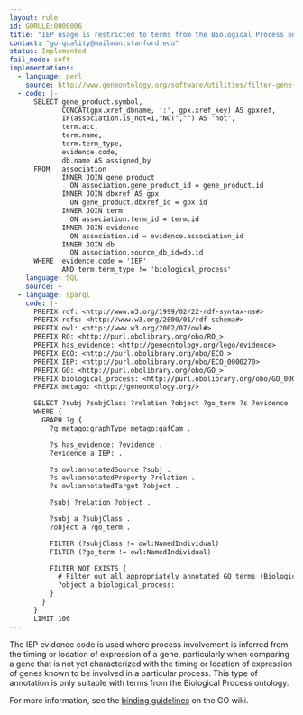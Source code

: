 ```yaml
---
layout: rule
id: GORULE:0000006
title: "IEP usage is restricted to terms from the Biological Process ontology"
contact: "go-quality@mailman.stanford.edu"
status: Implemented
fail_mode: soft
implementations:
  - language: perl
    source: http://www.geneontology.org/software/utilities/filter-gene-association.pl
  - code: |-
      SELECT gene_product.symbol,
             CONCAT(gpx.xref_dbname, ':', gpx.xref_key) AS gpxref,
             IF(association.is_not=1,"NOT","") AS 'not',
             term.acc,
             term.name,
             term.term_type,
             evidence.code,
             db.name AS assigned_by
      FROM   association
             INNER JOIN gene_product
               ON association.gene_product_id = gene_product.id
             INNER JOIN dbxref AS gpx
               ON gene_product.dbxref_id = gpx.id
             INNER JOIN term
               ON association.term_id = term.id
             INNER JOIN evidence
               ON association.id = evidence.association_id
             INNER JOIN db
               ON association.source_db_id=db.id
      WHERE  evidence.code = 'IEP'
             AND term.term_type != 'biological_process'
    language: SQL
    source: ~
  - language: sparql
    code: |-
      PREFIX rdf: <http://www.w3.org/1999/02/22-rdf-syntax-ns#>
      PREFIX rdfs: <http://www.w3.org/2000/01/rdf-schema#>
      PREFIX owl: <http://www.w3.org/2002/07/owl#>
      PREFIX RO: <http://purl.obolibrary.org/obo/RO_>
      PREFIX has_evidence: <http://geneontology.org/lego/evidence>
      PREFIX ECO: <http://purl.obolibrary.org/obo/ECO_>
      PREFIX IEP: <http://purl.obolibrary.org/obo/ECO_0000270>
      PREFIX GO: <http://purl.obolibrary.org/obo/GO_>
      PREFIX biological_process: <http://purl.obolibrary.org/obo/GO_0008150>
      PREFIX metago: <http://geneontology.org/>

      SELECT ?subj ?subjClass ?relation ?object ?go_term ?s ?evidence
      WHERE {
        GRAPH ?g {
          ?g metago:graphType metago:gafCam .

          ?s has_evidence: ?evidence .
          ?evidence a IEP: .

          ?s owl:annotatedSource ?subj .
          ?s owl:annotatedProperty ?relation .
          ?s owl:annotatedTarget ?object .

          ?subj ?relation ?object .

          ?subj a ?subjClass .
          ?object a ?go_term .

          FILTER (?subjClass != owl:NamedIndividual)
          FILTER (?go_term != owl:NamedIndividual)

          FILTER NOT EXISTS {
            # Filter out all appropriately annotated GO terms (Biological Process)
            ?object a biological_process:
          }
        }
      }
      LIMIT 100
---
```

The IEP evidence code is used where process involvement is inferred from
the timing or location of expression of a gene, particularly when
comparing a gene that is not yet characterized with the timing or
location of expression of genes known to be involved in a particular
process. This type of annotation is only suitable with terms from the
Biological Process ontology.

For more information, see the [binding
guidelines](http://wiki.geneontology.org/index.php/Binding_Guidelines)
on the GO wiki.

